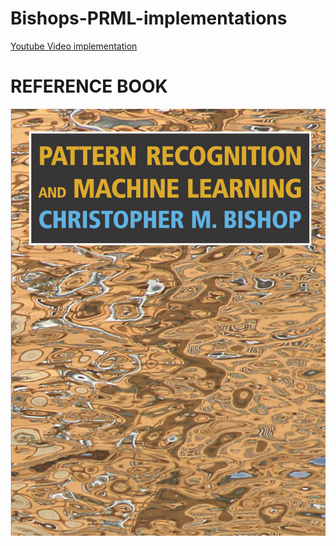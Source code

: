 # Bishops-PRML-implementations


[Youtube Video implementation](https://www.youtube.com/watch?v=S_nsgI_VhPI&list=PLnNL7lyGAGuSrtQuTnQ0to5OxudDsbCwA)


# REFERENCE BOOK 

![Machine Learing Bible](/img/cover.png)
